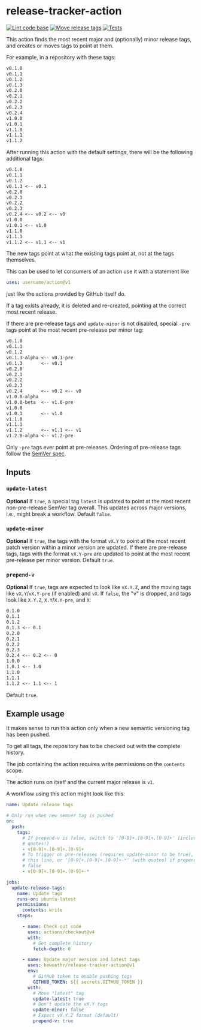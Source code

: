 # release-tracker-action

[![Lint code base][lintbadge]][lintflow]
[![Move release tags][movebadge]][moveflow]
[![Tests][testbadge]][testflow]

[lintbadge]: <https://github.com/bewuethr/release-tracker-action/actions/workflows/linter.yml/badge.svg>
[lintflow]:  <https://github.com/bewuethr/release-tracker-action/actions/workflows/linter.yml>
[movebadge]: <https://github.com/bewuethr/release-tracker-action/actions/workflows/releasetracker.yml/badge.svg>
[moveflow]:  <https://github.com/bewuethr/release-tracker-action/actions/workflows/releasetracker.yml>
[testbadge]: <https://github.com/bewuethr/release-tracker-action/actions/workflows/test.yml/badge.svg>
[testflow]:  <https://github.com/bewuethr/release-tracker-action/actions/workflows/test.yml>

This action finds the most recent major and (optionally) minor release tags,
and creates or moves tags to point at them.

For example, in a repository with these tags:

```txt
v0.1.0
v0.1.1
v0.1.2
v0.1.3
v0.2.0
v0.2.1
v0.2.2
v0.2.3
v0.2.4
v1.0.0
v1.0.1
v1.1.0
v1.1.1
v1.1.2
```

After running this action with the default settings, there will be the
following additional tags:

```txt
v0.1.0
v0.1.1
v0.1.2
v0.1.3 <-- v0.1
v0.2.0
v0.2.1
v0.2.2
v0.2.3
v0.2.4 <-- v0.2 <-- v0
v1.0.0
v1.0.1 <-- v1.0
v1.1.0
v1.1.1
v1.1.2 <-- v1.1 <-- v1
```

The new tags point at what the existing tags point at, not at the tags
themselves.

This can be used to let consumers of an action use it with a statement like

```yaml
uses: username/action@v1
```

just like the actions provided by GitHub itself do.

If a tag exists already, it is deleted and re-created, pointing at the
correct most recent release.

If there are pre-release tags and `update-minor` is not disabled, special
`-pre` tags point at the most recent pre-release per minor tag:

```txt
v0.1.0
v0.1.1
v0.1.2
v0.1.3-alpha <-- v0.1-pre
v0.1.3       <-- v0.1
v0.2.0
v0.2.1
v0.2.2
v0.2.3
v0.2.4       <-- v0.2 <-- v0
v1.0.0-alpha
v1.0.0-beta  <-- v1.0-pre
v1.0.0
v1.0.1       <-- v1.0
v1.1.0
v1.1.1
v1.1.2       <-- v1.1 <-- v1
v1.2.0-alpha <-- v1.2-pre
```

Only `-pre` tags ever point at pre-releases. Ordering of pre-release tags
follow the [SemVer spec][sv].

[sv]: <https://semver.org/>

## Inputs

### `update-latest`

**Optional** If `true`, a special tag `latest` is updated to point at the most
recent non-pre-release SemVer tag overall. This updates across major versions,
i.e., might break a workflow. Default `false`.

### `update-minor`

**Optional** If `true`, the tags with the format `vX.Y` to point at the most
recent patch version within a minor version are updated. If there are
pre-release tags, tags with the format `vX.Y-pre` are updated to point at the
most recent pre-release per minor version. Default `true`.

### `prepend-v`

**Optional** If `true`, tags are expected to look like `vX.Y.Z`, and the moving
tags like `vX.Y`/`vX.Y-pre` (if enabled) and `vX`. If `false`, the "v" is
dropped, and tags look like `X.Y.Z`, `X.Y`/`X.Y-pre`, and `X`:

```txt
0.1.0
0.1.1
0.1.2
0.1.3 <-- 0.1
0.2.0
0.2.1
0.2.2
0.2.3
0.2.4 <-- 0.2 <-- 0
1.0.0
1.0.1 <-- 1.0
1.1.0
1.1.1
1.1.2 <-- 1.1 <-- 1
```

Default `true`.

## Example usage

It makes sense to run this action only when a new semantic versioning tag
has been pushed.

To get all tags, the repository has to be checked out with the complete
history.

The job containing the action requires write permissions on the `contents`
scope.

The action runs on itself and the current major release is `v1`.

A workflow using this action might look like this:

```yaml
name: Update release tags

# Only run when new semver tag is pushed
on:
  push:
    tags:
      # If prepend-v is false, switch to '[0-9]+.[0-9]+.[0-9]+' (including the
      # quotes!)
      - v[0-9]+.[0-9]+.[0-9]+
      # To trigger on pre-releases (requires update-minor to be true), also add
      # this line, or '[0-9]+.[0-9]+.[0-9]+-*' (with quotes) if prepend-v is
      # false
      - v[0-9]+.[0-9]+.[0-9]+-*

jobs:
  update-release-tags:
    name: Update tags
    runs-on: ubuntu-latest
    permissions:
      contents: write
    steps:

      - name: Check out code
        uses: actions/checkout@v4
        with:
          # Get complete history
          fetch-depth: 0

      - name: Update major version and latest tags
        uses: bewuethr/release-tracker-action@v1
        env:
          # GitHub token to enable pushing tags
          GITHUB_TOKEN: ${{ secrets.GITHUB_TOKEN }}
        with:
          # Move "latest" tag
          update-latest: true
          # Don't update the vX.Y tags
          update-minor: false
          # Expect vX.Y.Z format (default)
          prepend-v: true
```
